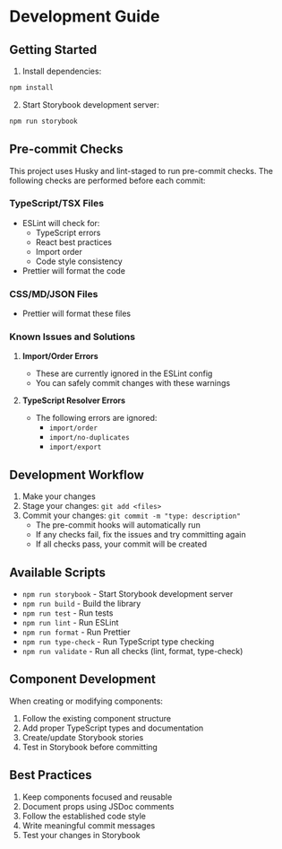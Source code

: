 # Development Guide

## Getting Started

1. Install dependencies:
```bash
npm install
```

2. Start Storybook development server:
```bash
npm run storybook
```

## Pre-commit Checks

This project uses Husky and lint-staged to run pre-commit checks. The following checks are performed before each commit:

### TypeScript/TSX Files
- ESLint will check for:
  - TypeScript errors
  - React best practices
  - Import order
  - Code style consistency
- Prettier will format the code

### CSS/MD/JSON Files
- Prettier will format these files

### Known Issues and Solutions

1. **Import/Order Errors**
   - These are currently ignored in the ESLint config
   - You can safely commit changes with these warnings

2. **TypeScript Resolver Errors**
   - The following errors are ignored:
     - `import/order`
     - `import/no-duplicates`
     - `import/export`

## Development Workflow

1. Make your changes
2. Stage your changes: `git add <files>`
3. Commit your changes: `git commit -m "type: description"`
   - The pre-commit hooks will automatically run
   - If any checks fail, fix the issues and try committing again
   - If all checks pass, your commit will be created

## Available Scripts

- `npm run storybook` - Start Storybook development server
- `npm run build` - Build the library
- `npm run test` - Run tests
- `npm run lint` - Run ESLint
- `npm run format` - Run Prettier
- `npm run type-check` - Run TypeScript type checking
- `npm run validate` - Run all checks (lint, format, type-check)

## Component Development

When creating or modifying components:
1. Follow the existing component structure
2. Add proper TypeScript types and documentation
3. Create/update Storybook stories
4. Test in Storybook before committing

## Best Practices

1. Keep components focused and reusable
2. Document props using JSDoc comments
3. Follow the established code style
4. Write meaningful commit messages
5. Test your changes in Storybook 